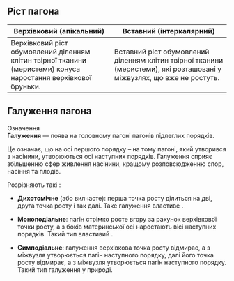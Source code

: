 Ріст пагона
-----------

| Верхівковий (апікальний) | Вставний (інтеркалярний) | 
| -- | -- |
| Верхівковий ріст обумовлений діленням клітин твірної тканини (меристеми) конуса наростання верхівкової бруньки. | Вставний ріст обумовлений діленням клітин твірної тканини (меристеми), які розташовані у міжвузлях, що вже не ростуть. | 


Галуження пагона
----------------
<div class="eoz-wrap">
<span class="eoz">Означення</span>
<div class="eoz-text">
<b>Галуження</b> — поява на головному пагонi пагонiв пiдлеглих порядкiв.
</div>
</div>

Це означає, що на осі першого порядку – на тому пагоні, який утворився з
насінини, утворюються осі наступних порядків. Галуження сприяє
збільшенню сфер живлення насінини, кращому розповсюдженню спор, насіння
та плодів.

Розрізняють такі :

-   **Дихотомічне** (або вилчасте): перша точка росту ділиться на дві,
    друга точка росту і так далі. Таке галуження властиве .

-   **Моноподіальне**: пагін стрімко росте вгору за рахунок верхівкової
    точки росту, а з боків материнської осі наростають вісі
    наступних порядків. Такий тип властивий .

-   **Симподіальне**: галуження верхівкова точка росту відмирає, а з
    міжвузля утворюється пагін наступного порядку, далі його точка росту
    відмирає, а з міжвузля утворюється пагін наступного порядку. Такий
    тип галуження у природі.
